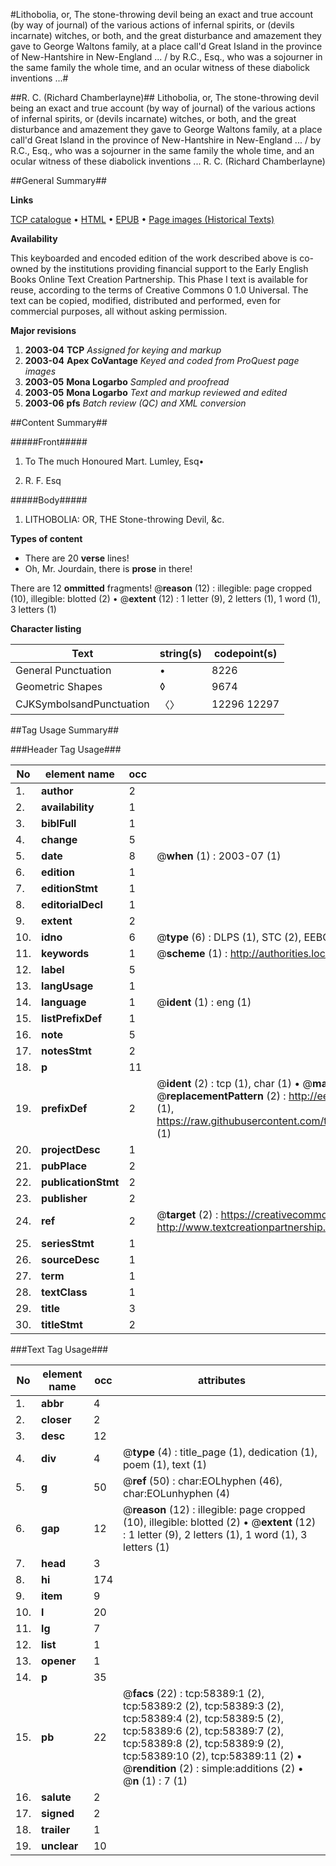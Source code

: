 #Lithobolia, or, The stone-throwing devil being an exact and true account (by way of journal) of the various actions of infernal spirits, or (devils incarnate) witches, or both, and the great disturbance and amazement they gave to George Waltons family, at a place call'd Great Island in the province of New-Hantshire in New-England ... / by R.C., Esq., who was a sojourner in the same family the whole time, and an ocular witness of these diabolick inventions ...#

##R. C. (Richard Chamberlayne)##
Lithobolia, or, The stone-throwing devil being an exact and true account (by way of journal) of the various actions of infernal spirits, or (devils incarnate) witches, or both, and the great disturbance and amazement they gave to George Waltons family, at a place call'd Great Island in the province of New-Hantshire in New-England ... / by R.C., Esq., who was a sojourner in the same family the whole time, and an ocular witness of these diabolick inventions ...
R. C. (Richard Chamberlayne)

##General Summary##

**Links**

[TCP catalogue](http://www.ota.ox.ac.uk/tcp/)  • 
[HTML](http://tei.it.ox.ac.uk/tcp/Texts-HTML/free/A31/A31609.html)  • 
[EPUB](http://tei.it.ox.ac.uk/tcp/Texts-EPUB/free/A31/A31609.epub) • 
[Page images (Historical Texts)](https://data.historicaltexts.jisc.ac.uk/view?pubId=eebo-12273879e&pageId=eebo-12273879e-58389-1)

**Availability**

This keyboarded and encoded edition of the
	       work described above is co-owned by the institutions
	       providing financial support to the Early English Books
	       Online Text Creation Partnership. This Phase I text is
	       available for reuse, according to the terms of Creative
	       Commons 0 1.0 Universal. The text can be copied,
	       modified, distributed and performed, even for
	       commercial purposes, all without asking permission.

**Major revisions**

1. __2003-04__ __TCP__ *Assigned for keying and markup*
1. __2003-04__ __Apex CoVantage__ *Keyed and coded from ProQuest page images*
1. __2003-05__ __Mona Logarbo__ *Sampled and proofread*
1. __2003-05__ __Mona Logarbo__ *Text and markup reviewed and edited*
1. __2003-06__ __pfs__ *Batch review (QC) and XML conversion*

##Content Summary##

#####Front#####

1. To The much Honoured Mart. Lumley, Esq•

1. R. F. Esq

#####Body#####

1. LITHOBOLIA: OR, THE Stone-throwing Devil, &c.

**Types of content**

  * There are 20 **verse** lines!
  * Oh, Mr. Jourdain, there is **prose** in there!

There are 12 **ommitted** fragments! 
 @__reason__ (12) : illegible: page cropped (10), illegible: blotted (2)  •  @__extent__ (12) : 1 letter (9), 2 letters (1), 1 word (1), 3 letters (1)

**Character listing**


|Text|string(s)|codepoint(s)|
|---|---|---|
|General Punctuation|•|8226|
|Geometric Shapes|◊|9674|
|CJKSymbolsandPunctuation|〈〉|12296 12297|

##Tag Usage Summary##

###Header Tag Usage###

|No|element name|occ|attributes|
|---|---|---|---|
|1.|__author__|2||
|2.|__availability__|1||
|3.|__biblFull__|1||
|4.|__change__|5||
|5.|__date__|8| @__when__ (1) : 2003-07 (1)|
|6.|__edition__|1||
|7.|__editionStmt__|1||
|8.|__editorialDecl__|1||
|9.|__extent__|2||
|10.|__idno__|6| @__type__ (6) : DLPS (1), STC (2), EEBO-CITATION (1), OCLC (1), VID (1)|
|11.|__keywords__|1| @__scheme__ (1) : http://authorities.loc.gov/ (1)|
|12.|__label__|5||
|13.|__langUsage__|1||
|14.|__language__|1| @__ident__ (1) : eng (1)|
|15.|__listPrefixDef__|1||
|16.|__note__|5||
|17.|__notesStmt__|2||
|18.|__p__|11||
|19.|__prefixDef__|2| @__ident__ (2) : tcp (1), char (1)  •  @__matchPattern__ (2) : ([0-9\-]+):([0-9IVX]+) (1), (.+) (1)  •  @__replacementPattern__ (2) : http://eebo.chadwyck.com/downloadtiff?vid=$1&page=$2 (1), https://raw.githubusercontent.com/textcreationpartnership/Texts/master/tcpchars.xml#$1 (1)|
|20.|__projectDesc__|1||
|21.|__pubPlace__|2||
|22.|__publicationStmt__|2||
|23.|__publisher__|2||
|24.|__ref__|2| @__target__ (2) : https://creativecommons.org/publicdomain/zero/1.0/ (1), http://www.textcreationpartnership.org/docs/. (1)|
|25.|__seriesStmt__|1||
|26.|__sourceDesc__|1||
|27.|__term__|1||
|28.|__textClass__|1||
|29.|__title__|3||
|30.|__titleStmt__|2||


###Text Tag Usage###

|No|element name|occ|attributes|
|---|---|---|---|
|1.|__abbr__|4||
|2.|__closer__|2||
|3.|__desc__|12||
|4.|__div__|4| @__type__ (4) : title_page (1), dedication (1), poem (1), text (1)|
|5.|__g__|50| @__ref__ (50) : char:EOLhyphen (46), char:EOLunhyphen (4)|
|6.|__gap__|12| @__reason__ (12) : illegible: page cropped (10), illegible: blotted (2)  •  @__extent__ (12) : 1 letter (9), 2 letters (1), 1 word (1), 3 letters (1)|
|7.|__head__|3||
|8.|__hi__|174||
|9.|__item__|9||
|10.|__l__|20||
|11.|__lg__|7||
|12.|__list__|1||
|13.|__opener__|1||
|14.|__p__|35||
|15.|__pb__|22| @__facs__ (22) : tcp:58389:1 (2), tcp:58389:2 (2), tcp:58389:3 (2), tcp:58389:4 (2), tcp:58389:5 (2), tcp:58389:6 (2), tcp:58389:7 (2), tcp:58389:8 (2), tcp:58389:9 (2), tcp:58389:10 (2), tcp:58389:11 (2)  •  @__rendition__ (2) : simple:additions (2)  •  @__n__ (1) : 7 (1)|
|16.|__salute__|2||
|17.|__signed__|2||
|18.|__trailer__|1||
|19.|__unclear__|10||
